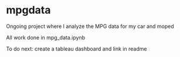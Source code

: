 # mpgdata
Ongoing project where I analyze the MPG data for my car and moped

All work done in mpg_data.ipynb

To do next:
  create a tableau dashboard and link in readme
 
